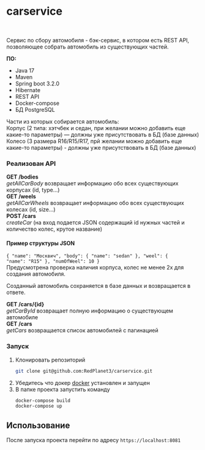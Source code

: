 # carservice

<br>

Сервис по сбору автомобиля - 
бэк-сервис, в котором есть REST API,
позволяющее собрать автомобиль из существующих частей.

**ПО:**
-   Java 17
-   Maven
-   Spring boot 3.2.0
-   Hibernate
-   REST API
-   Docker-compose
-   БД PostgreSQL


Части из которых собирается автомобиль:<br>
Корпус (2 типа: хэтчбек и седан, при желании можно добавить еще какие-то
параметры) — должны уже присутствовать в БД (базе данных)<br>
Колесо (3 размера R16/R15/R17, прй желании можно добавить еще какие-то
параметры) - должны уже присутствовать в БД (базе данных)


### Реализован API
**GET /bodies**<br> *getAllCarBody*
возвращает информацию обо всех существующих корпусах (id,
type…)
<br>**GET /weels**<br> *getAllCarWheels* возвращает информацию обо всех существующих колесах (id,
size…)
<br>**POST /cars**<br> *createCar* (на вход подается JSON содержащий id нужных частей и количество
колес, крутое название)

#### Пример структуры JSON
<code>{
"name": "Москвич",
"body": {
"name": "sedan"
},
"weel": {
"name": "R15"
},
"numOfWeel": 10
}
</code><br>
Предусмотрена проверка наличия корпуса, колес не менее 2х для создания
автомобиля.

Созданный автомобиль сохраняется в базе данных и возвращается в ответе.

**GET /cars/{id}**<br> *getCarById* возвращает полную информацию о существующем автомобиле
<br>**GET /cars**<br> *getCars* возвращается список автомобилей с
  пагинацией


### Запуск

1. Клонировать репозиторий
   ```sh
   git clone git@github.com:RedPlanet3/carservice.git
   ```
3. Убедитесь что докер [docker](https://www.docker.com/) установлен и запущен
4. В папке проекта запустить команду
      ```sh
      docker-compose build
      docker-compose up
      ```

<!-- USAGE -->
## Использование

После запуска проекта перейти по адресу
`https://localhost:8081`